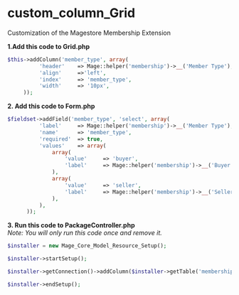 # custom_column_Grid
Customization of the Magestore Membership Extension


**1.Add this code to Grid.php**
```php
$this->addColumn('member_type', array( 
          'header'    => Mage::helper('membership')->__('Member Type'),
          'align'     =>'left',
          'index'     => 'member_type',
		  'width'     => '10px',
	 ));
```
**2. Add this code to Form.php**
```php
$fieldset->addField('member_type', 'select', array(
          'label'     => Mage::helper('membership')->__('Member Type'),
          'name'      => 'member_type',
		  'required'  => true,
          'values'    => array(
              array(
                  'value'     => 'buyer',
                  'label'     => Mage::helper('membership')->__('Buyer'),
              ),
              array(
                  'value'     => 'seller',
                  'label'     => Mage::helper('membership')->__('Seller'),
              ),
          ),
      ));
```      
**3. Run this code to PackageController.php**  
	*Note: You will only run this code once and remove it.*
```php
$installer = new Mage_Core_Model_Resource_Setup();

$installer->startSetup();

$installer->getConnection()->addColumn($installer->getTable('membership_package'), 'package_type', 'text default NULL');

$installer->endSetup();
```
